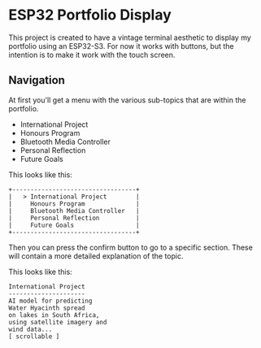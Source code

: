 # ESP32 Portfolio Display

This project is created to have a vintage terminal aesthetic to display my portfolio using an ESP32-S3.
For now it works with buttons, but the intention is to make it work with the touch screen.

## Navigation

At first you'll get a menu with the various sub-topics that are within the portfolio.

- International Project
- Honours Program
- Bluetooth Media Controller
- Personal Reflection
- Future Goals

This looks like this:

```
+----------------------------------+
|   > International Project        |
|     Honours Program              |
|     Bluetooth Media Controller   |
|     Personal Reflection          |
|     Future Goals                 |
+----------------------------------+
```

Then you can press the confirm button to go to a specific section.
These will contain a more detailed explanation of the topic.

This looks like this:

```
International Project
---------------------
AI model for predicting
Water Hyacinth spread
on lakes in South Africa,
using satellite imagery and
wind data...
[ scrollable ]
```
